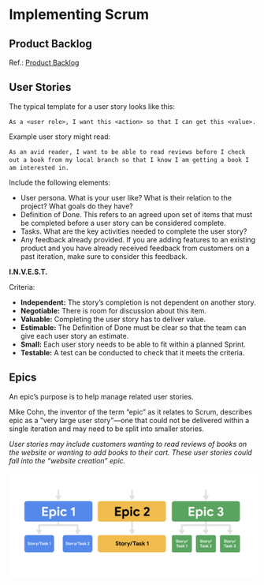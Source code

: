 # Implementing Scrum

## Product Backlog
Ref.: [Product Backlog](https://www.scrumguides.org/scrum-guide.html#product-backlog)

## User Stories
The typical template for a user story looks like this: 
```
As a <user role>, I want this <action> so that I can get this <value>.
```
Example user story might read:
```
As an avid reader, I want to be able to read reviews before I check out a book from my local branch so that I know I am getting a book I am interested in.
```

Include the following elements: 
* User persona. What is your user like? What is their relation to the project? What goals do they have? 
* Definition of Done. This refers to an agreed upon set of items that must be completed before a user story can be considered complete. 
* Tasks. What are the key activities needed to complete the user story?
* Any feedback already provided. If you are adding features to an existing product and you have already received feedback from customers on a past iteration, make sure to consider this feedback.  

__I.N.V.E.S.T.__ 

Criteria: 
* __Independent:__ The story’s completion is not dependent on another story.
* __Negotiable:__ There is room for discussion about this item.
* __Valuable:__ Completing the user story has to deliver value. 
* __Estimable:__ The Definition of Done must be clear so that the team can give each user story an estimate. 
* __Small:__ Each user story needs to be able to fit within a planned Sprint.
* __Testable:__ A test can be conducted to check that it meets the criteria.

## Epics
An epic’s purpose is to help manage related user stories.

Mike Cohn, the inventor of the term “epic” as it relates to Scrum, describes epic as a "very large user story"—one that could not be delivered within a single iteration and may need to be split into smaller stories.

*User stories may include customers wanting to read reviews of books on the website or wanting to add books to their cart. These user stories could fall into the “website creation” epic.*

![scrum-epics](scrum-epics.png)
